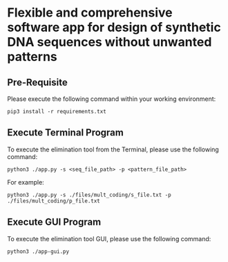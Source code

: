 # Flexible and comprehensive software app for design of synthetic DNA sequences without unwanted patterns

## Pre-Requisite

Please execute the following command within your working environment:
```
pip3 install -r requirements.txt
```

## Execute Terminal Program

To execute the elimination tool from the Terminal, please use the following command:

```
python3 ./app.py -s <seq_file_path> -p <pattern_file_path>
```

For example:

```
python3 ./app.py -s ./files/mult_coding/s_file.txt -p ./files/mult_coding/p_file.txt
```

## Execute GUI Program

To execute the elimination tool GUI, please use the following command:

```
python3 ./app-gui.py
```
